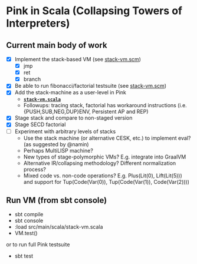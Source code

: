 # Pink in Scala (Collapsing Towers of Interpreters)

## Current main body of work
  - [x] Implement the stack-based VM (see [stack-vm.scm](https://github.com/Michael137/towers/tree/master//scheme-pink/stack-vm.scm))
    - [x] jmp
    - [x] ret
    - [x] branch
  - [X] Be able to run fibonacci/factorial testsuite (see [stack-vm.scm](https://github.com/Michael137/towers/tree/master/scheme-pink/stack-vm.scm))
  - [x] Add the stack-machine as a user-level in Pink
    * __[`stack-vm.scala`](https://github.com/Michael137/towers/tree/master/scala-pink/stack-vm.scala)__
    * Followups: tracing stack, factorial has workaround instructions (i.e. {PUSH,SUB,NEG,DUP}ENV, Persistent AP and REP)
  - [X] Stage stack and compare to non-staged version
  - [X] Stage SECD factorial
  - [ ] Experiment with arbitrary levels of stacks
    * Use the stack machine (or alternative CESK, etc.) to implement eval? (as suggested by @namin)
    * Perhaps MultiLISP machine?
    * New types of stage-polymorphic VMs? E.g. integrate into GraalVM
    * Alternative IR/collapsing methodology? Different normalization process?
    * Mixed code vs. non-code operations? E.g. Plus(Lit(0), Lift(Lit(5))) and support for Tup(Code(Var(0)), Tup(Code(Var(1)), Code(Var(2))))

## Run VM (from sbt console)
* sbt compile
* sbt console
* :load src/main/scala/stack-vm.scala
* VM.test()

or to run full Pink testsuite

* sbt test